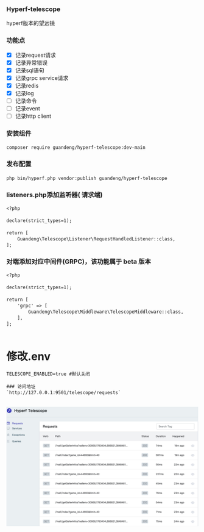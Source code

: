 ### Hyperf-telescope
hyperf版本的望远镜

### 功能点
- [x] 记录request请求
- [x] 记录异常错误
- [x] 记录sql语句
- [x] 记录grpc service请求
- [x] 记录redis
- [x] 记录log
- [ ] 记录命令
- [ ] 记录event
- [ ] 记录http client

### 安装组件
`composer require guandeng/hyperf-telescope:dev-main`

### 发布配置
`php bin/hyperf.php vendor:publish guandeng/hyperf-telescope`

### listeners.php添加监听器( 请求端)
```
<?php

declare(strict_types=1);

return [
    Guandeng\Telescope\Listener\RequestHandledListener::class,
];

```
###  对端添加对应中间件(GRPC)，该功能属于 beta 版本
```
<?php

declare(strict_types=1);

return [
    'grpc' => [
        Guandeng\Telescope\Middleware\TelescopeMiddleware::class,
    ],
];


```

# 修改.env
```
TELESCOPE_ENABLED=true #默认关闭

### 访问地址
`http://127.0.0.1:9501/telescope/requests`


```
<img src="./preview.jpg">
